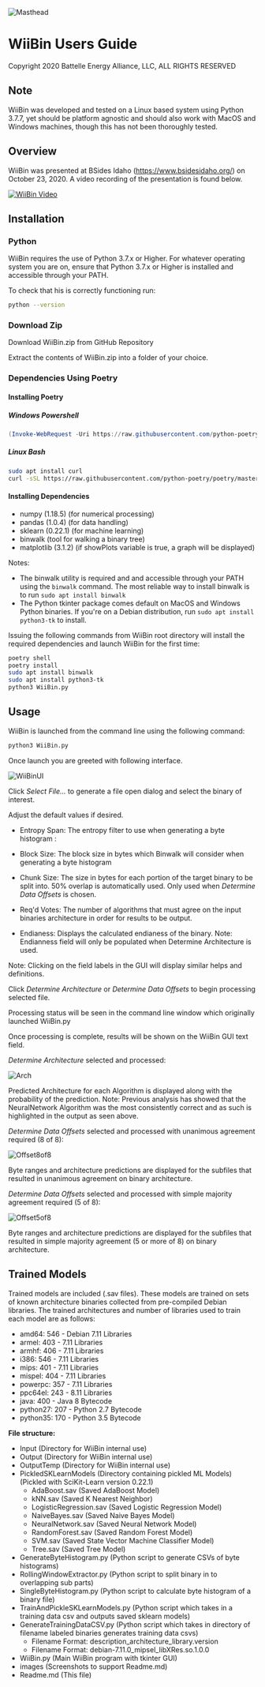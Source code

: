 ![Masthead](images/Masthead.PNG)

# WiiBin Users Guide

Copyright 2020 Battelle Energy Alliance, LLC, ALL RIGHTS RESERVED

## Note

WiiBin was developed and tested on a Linux based system using Python 3.7.7, yet should be platform agnostic and should also work with MacOS and Windows machines, though this has not been thoroughly tested.

## Overview
WiiBin was presented at BSides Idaho (https://www.bsidesidaho.org/) on October 23, 2020. A video recording     of the presentation is found below.

[![WiiBin Video](/images/bsides.png)](https://www.youtube.com/watch?v=ac3m1NuYd88)

## Installation

### Python

WiiBin requires the use of Python 3.7.x or Higher. For whatever operating system you are on,
ensure that Python 3.7.x or Higher is installed and accessible through your PATH.

To check that his is correctly functioning run:

```bash
python --version
```

### Download Zip

Download WiiBin.zip from GitHub Repository

Extract the contents of WiiBin.zip into a folder of your choice. 

### Dependencies Using Poetry

#### Installing Poetry

##### Windows Powershell

```Powershell
(Invoke-WebRequest -Uri https://raw.githubusercontent.com/python-poetry/poetry/master/get-poetry.py -UseBasicParsing).Content | python
```

##### Linux Bash

```bash
sudo apt install curl
curl -sSL https://raw.githubusercontent.com/python-poetry/poetry/master/get-poetry.py | python
```

#### Installing Dependencies

- numpy (1.18.5) (for numerical processing)
- pandas (1.0.4) (for data handling)
- sklearn (0.22.1) (for machine learning)
- binwalk (tool for walking a binary tree)
- matplotlib (3.1.2) (if showPlots variable is true, a graph will be displayed)

 Notes: 
 - The binwalk utility is required and and accessible through your PATH using the `binwalk` command.  The most reliable way to install binwalk is to run `sudo apt install binwalk`
 - The Python tkinter package comes default on MacOS and Windows Python binaries. If you're on a Debian distribution, run `sudo apt install python3-tk` to install.

Issuing the following commands from WiiBin root directory will install the required dependencies and launch WiiBin for the first time: 

```bash
poetry shell
poetry install
sudo apt install binwalk
sudo apt install python3-tk
python3 WiiBin.py
```

## Usage

WiiBin is launched from the command line using the following command: 

```bash
python3 WiiBin.py
```

Once launch you are greeted with following interface.

![WiiBinUI](images/WiiBinUI.PNG)

Click *Select File...* to generate a file open dialog and select the binary of interest.

Adjust the default values if desired.

- Entropy Span: The entropy filter to use when generating a byte histogram <Max>:<Min>

- Block Size: The block size in bytes which Binwalk will consider when generating a byte histogram

- Chunk Size: The size in bytes for each portion of the target binary to be split into. 50% overlap is    automatically used. Only used when *Determine Data Offsets* is chosen.
- Req'd Votes: The number of algorithms that must agree on the input binaries architecture in order for results to be output.
- Endianess: Displays the calculated endianess of the binary. Note: Endianness field will only be populated when Determine Architecture is used.

Note: Clicking on the field labels in the GUI will display similar helps and definitions.

Click *Determine Architecture* or *Determine Data Offsets* to begin processing selected file.

Processing status will be seen in the command line window which originally launched WiiBin.py

Once processing is complete, results will be shown on the WiiBin GUI text field.



*Determine Architecture* selected and processed:

![Arch](images/Arch.PNG)

Predicted Architecture for each Algorithm is displayed along with the probability of the prediction.  Note: Previous analysis has showed that the NeuralNetwork Algorithm was the most consistently correct and as such is highlighted in the output as seen above.



*Determine Data Offsets* selected and processed with unanimous agreement required (8 of 8):

![Offset8of8](images/Offset8of8.PNG)

Byte ranges and architecture predictions are displayed for the subfiles that resulted in unanimous agreement on binary architecture.



*Determine Data Offsets* selected and processed with simple majority agreement required (5 of 8):

![Offset5of8](images/Offset5of8.PNG)

Byte ranges and architecture predictions are displayed for the subfiles that resulted in simple majority agreement (5 or more of 8) on binary architecture.

## Trained Models

Trained models are included (.sav files). These models are trained on sets of known architecture binaries collected from pre-compiled Debian libraries. The trained architectures and number of libraries used to train each model are as follows:

- amd64: 546 - Debian 7.11 Libraries
- armel: 403 - 7.11 Libraries
- armhf: 406 - 7.11 Libraries
- i386: 546 - 7.11 Libraries
- mips: 401 - 7.11 Libraries
- mispel: 404 - 7.11 Libraries
- powerpc: 357 - 7.11 Libraries
- ppc64el: 243 - 8.11 Libraries
- java: 400 - Java 8 Bytecode
- python27: 207 - Python 2.7 Bytecode
- python35: 170 - Python 3.5 Bytecode

**File structure:**

- Input (Directory for WiiBin internal use)
- Output (Directory for WiiBin internal use)
- OutputTemp (Directory for WiiBin internal use)
- PickledSKLearnModels (Directory containing pickled ML Models) (Pickled with SciKit-Learn version 0.22.1)
  - AdaBoost.sav (Saved AdaBoost Model)
  - kNN.sav (Saved K Nearest Neighbor)
  - LogisticRegression.sav (Saved Logistic Regression Model)
  - NaiveBayes.sav (Saved Naive Bayes Model)
  - NeuralNetwork.sav (Saved Neural Network Model)
  - RandomForest.sav (Saved Random Forest Model)
  - SVM.sav (Saved State Vector Machine Classifier Model)
  - Tree.sav (Saved Tree Model)
- GenerateByteHistogram.py  (Python script to generate CSVs of byte histograms)
- RollingWindowExtractor.py  (Python script to split binary in to overlapping sub parts)
- SingleByteHistogram.py  (Python script to calculate byte histogram of a binary file)
- TrainAndPickleSKLearnModels.py  (Python script which takes in a training data csv and outputs saved sklearn models)
- GenerateTrainingDataCSV.py  (Python script which takes in directory of filename labeled binaries generates training data csvs)
  - Filename Format:  description_architecture_library.version     
  - Filename Format:  debian-7.11.0_mipsel_libXRes.so.1.0.0
- WiiBin.py  (Main WiiBin program with tkinter GUI)
- images (Screenshots to support Readme.md)
- Readme.md (This file)

